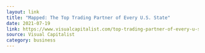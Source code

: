 ```yaml
---
layout: link
title: "Mapped: The Top Trading Partner of Every U.S. State"
date: 2021-07-19
link: https://www.visualcapitalist.com/top-trading-partner-of-every-u-s-state/
source: Visual Capitalist
category: business
---
```


